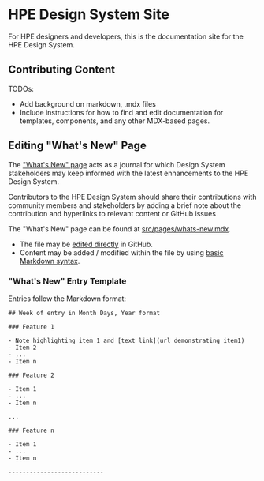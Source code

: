 # HPE Design System Site

For HPE designers and developers, this is the documentation site for the HPE Design System. 

## Contributing Content

TODOs:
- Add background on markdown, .mdx files
- Include instructions for how to find and edit documentation
for templates, components, and any other MDX-based pages.

## Editing "What's New" Page

The ["What's New" page](https://design-system.hpe.design/whats-new) acts as a journal for which Design System stakeholders may 
keep informed with the latest enhancements to the HPE Design System.

Contributors to the HPE Design System should share their contributions with 
community members and stakeholders by adding a brief note about the contribution 
and hyperlinks to relevant content or GitHub issues

The "What's New" page can be found at [src/pages/whats-new.mdx](https://github.com/grommet/hpe-design-system/blob/feat-1335/aries-site/src/pages/whats-new.mdx).
- The file may be [edited directly](https://github.com/grommet/hpe-design-system/blob/feat-1335/aries-site/src/pages/whats-new.mdx) in GitHub.
- Content may be added / modified within the file by using [basic Markdown syntax](https://www.markdownguide.org/basic-syntax/).

### "What's New" Entry Template

Entries follow the Markdown format:

```
## Week of entry in Month Days, Year format

### Feature 1

- Note highlighting item 1 and [text link](url demonstrating item1)
- Item 2
- ...
- Item n

### Feature 2

- Item 1
- ...
- Item n

...

### Feature n

- Item 1
- ...
- Item n

---------------------------

```
